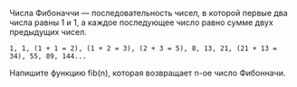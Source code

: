Числа Фибоначчи — последовательность чисел, в которой первые два числа равны 1 и 1, а каждое последующее число равно сумме двух предыдущих чисел.

```
1, 1, (1 + 1 = 2), (1 + 2 = 3), (2 + 3 = 5), 8, 13, 21, (21 + 13 = 34), 55, 89, 144...
```

Напишите функцию fib(n), которая возвращает n-ое число Фибонначи.

